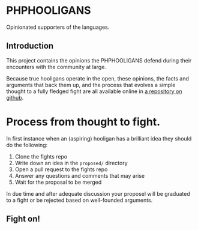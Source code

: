 # PHPHOOLIGANS

Opinionated supporters of the languages.

## Introduction

This project contains the opinions the PHPHOOLIGANS defend during their
encounters with the community at large.

Because true hooligans operate in the open, these opinions, the facts and
arguments that back them up, and the process that evolves a simple thought to a
fully fledged fight are all available online in [a repository on github](https://github.com/PHPHOOLIGANS/phphooligans.github.io/).

# Process from thought to fight.

In first instance when an (aspiring) hooligan has a brilliant idea they should
do the following:

1. Clone the fights repo
2. Write down an idea in the `proposed/` directory
3. Open a pull request to the fights repo
4. Answer any questions and comments that may arise
5. Wait for the proposal to be merged

In due time and after adequate discussion your proposel will be graduated to
   a fight or be rejected based on well-founded arguments.

## Fight on!
